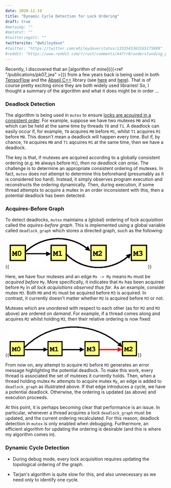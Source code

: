```yaml
---
date: 2020-12-19
title: "Dynamic Cycle Detection for Lock Ordering"
draft: true
#metaimg: ""
#metatxt: ""
#twitterimgalt: ""
twittersite: "@whileydave"
#twitter: "https://twitter.com/whileydave/status/1333545363165175809"
#reddit: "https://www.reddit.com/r/rust/comments/k47rr0/understanding_partial_moves_in_rust/"
---
```


Recently, I discovered that an [algorithm of mine]({{<ref "/publications/pk07_jea" >}}) from a few years back is being used in both [TensorFlow](https://www.tensorflow.org/) and the [Abseil C++](https://abseil.io/) library (see [here](https://github.com/tensorflow/tensorflow/blob/master/tensorflow/compiler/xla/service/graphcycles/graphcycles.cc) and [here](https://github.com/abseil/abseil-cpp/blob/master/absl/synchronization/internal/graphcycles.cc)).  That is of course pretty exciting since they are both widely used libraries!  So, I thought a summary of the algorithm and what it does might be in order ...

### Deadlock Detection

The algorithm is being used in `mutex` to ensure [locks are acquired
in a consistent
order](https://abseil.io/docs/cpp/guides/synchronization).  For
example, suppose we have two mutexes `M0` and `M1` which can be held
at the same time by threads `T0` and `T1`.  A deadlock can easily
occur if, for example, `T0` acquires `M0` before `M1`, whilst `T1`
acquires `M1` before `M0`.  This doesn't mean a deadlock will happen
every time.  But if, by chance, `T0` acquires `M0` and `T1` aqcuires
`M1` at the same time, then we have a deadlock.

The key is that, if mutexes are acquired according to a globally
consistent ordering (e.g. `M0` always before `M1`), _then no deadlock
can arise_.  The challenge is to determine an appropriate consistent
ordering of mutexes.  In fact, `mutex` does not attempt to determine
this beforehand (presumably as it is considered too hard).  Instead,
it simply observes program execution and reconstructs the ordering
dynamically.  Then, during execution, if some thread attempts to
acquire a mutex in an order inconsistent with this, then a potential
deadlock has been detected.

### Acquires-Before Graph

To detect deadlocks, `mutex` maintains a (global) ordering of lock
acquisition called the _aquires-before graph_.  This is implemented
using a global variable called `deadlock_graph` which stores a
directed graph, such as the following:

{{<img class="text-center" src="/images/2021/DeadlockDetection_Ordering.png" height="96em" alt="Illustrating different examples of aliasing between references.">}}

Here, we have four mutexes and an edge `Mx -> My` means `Mx` must be
_acquired before_ `My`.  More specifically, it indicates that `Mx` has
been acquired before `My` in _all lock acquisitions observed thus
far_.  As an example, consider mutex `M3`.  Both `M0` and `M1` must be
acquired before `M3` is acquired.  In contrast, it currently doesn't
matter whether `M2` is acquired before `M3` or not.

Mutexes which are unordered with respect to each other (as for `M2`
and `M3` above) are ordered _on demand_.  For example, if a thread
comes along and acquires `M2` whilst holding `M3`, then their relative
ordering is now fixed:

{{<img class="text-center" src="/images/2021/DeadlockDetection_Ordering_Updated.png" height="96em" alt="Illustrating different examples of aliasing between references.">}}

From now on, any attempt to acquire `M2` before `M3` generates an
error message highlighting the potential deadlock.  To make this work,
every thread is associated the set of mutexes it currently holds.
Then, when a thread holding mutex `Mx` attempts to acquire mutex `My`,
an edge is added to `deadlock_graph` as illustrated above.  If that
edge introduces a cycle, we have a potential deadlock.  Otherwise, the
ordering is updated (as above) and execution proceeds.

At this point, it is perhaps becoming clear that performance is an
issue.  In particular, whenever a thread acquires a lock
`deadlock_graph` must be updated, and the current ordering
recalculated.  For this reason, deadlock detection in `mutex` is only
enabled when debugging.  Furthermore, an efficient algorithm for
updating the ordering is desirable (and this is where my algorithm
comes in).

### Dynamic Cycle Detection

  * During debug mode, every lock acquisition requires updating the
    topological ordering of the graph.

  * Tarjan's algorithm is quite slow for this, and also unnecessary as
    we need only to identify one cycle.
